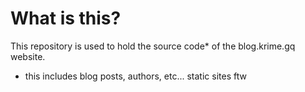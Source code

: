 # What is this?
This repository is used to hold the source code* of the blog.krime.gq website.

* this includes blog posts, authors, etc... static sites ftw
